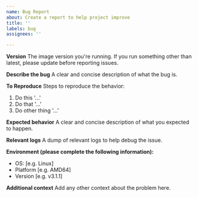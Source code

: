 ```yaml
---
name: Bug Report
about: Create a report to help project improve
title: ''
labels: bug
assignees: ''

---
```


**Version**
The image version you're running. If you run something other than latest, please update before reporting issues.

**Describe the bug**
A clear and concise description of what the bug is.

**To Reproduce**
Steps to reproduce the behavior:
1. Do this '...'
2. Do that '...'
3. Do other thing '...'

**Expected behavior**
A clear and concise description of what you expected to happen.

**Relevant logs**
A dump of relevant logs to help debug the issue.

**Environment (please complete the following information):**
 - OS: [e.g. Linux]
 - Platform [e.g. AMD64]
 - Version [e.g. v3.1.1]

**Additional context**
Add any other context about the problem here.